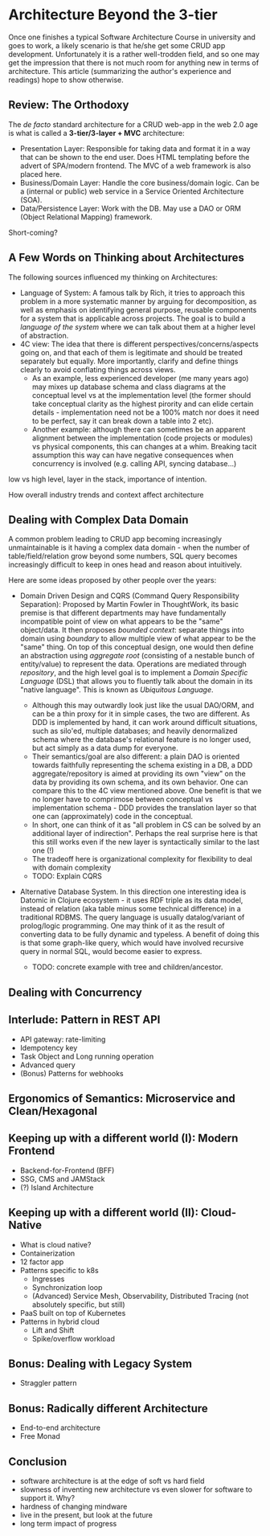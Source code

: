 # Architecture Beyond the 3-tier

Once one finishes a typical Software Architecture Course in university and goes to work, a likely scenario is that he/she get some CRUD app development. Unfortunately it is a rather well-trodden field, and so one may get the impression that there is not much room for anything new in terms of architecture. This article (summarizing the author's experience and readings) hope to show otherwise.

## Review: The Orthodoxy

The *de facto* standard architecture for a CRUD web-app in the web 2.0 age is what is called a **3-tier/3-layer + MVC** architecture:

- Presentation Layer: Responsible for taking data and format it in a way that can be shown to the end user. Does HTML templating before the advert of SPA/modern frontend. The MVC of a web framework is also placed here.
- Business/Domain Layer: Handle the core business/domain logic. Can be a (internal or public) web service in a Service Oriented Architecture (SOA).
- Data/Persistence Layer: Work with the DB. May use a DAO or ORM (Object Relational Mapping) framework.


Short-coming?

## A Few Words on Thinking about Architectures

The following sources influenced my thinking on Architectures:

- Language of System: A famous talk by Rich, it tries to approach this problem in a more systematic manner by arguing for decomposition, as well as emphasis on identifying general purpose, reusable components for a system that is applicable across projects. The goal is to build a *language of the system* where we can talk about them at a higher level of abstraction.
- 4C view: The idea that there is different perspectives/concerns/aspects going on, and that each of them is legitimate and should be treated separately but equally. More importantly, clarify and define things clearly to avoid conflating things across views.
  - As an example, less experienced developer (me many years ago) may mixes up database schema and class diagrams at the conceptual level vs at the implementation level (the former should take conceptual clarity as the highest pirority and can elide certain details - implementation need not be a 100% match nor does it need to be perfect, say it can break down a table into 2 etc).
  - Another example: although there can sometimes be an apparent alignment between the implementation (code projects or modules) vs physical components, this can changes at a whim. Breaking tacit assumption this way can have negative consequences when concurrency is involved (e.g. calling API, syncing database...)

low vs high level, layer in the stack, importance of intention.

How overall industry trends and context affect architecture


## Dealing with Complex Data Domain

A common problem leading to CRUD app becoming increasingly unmaintainable is it having a complex data domain - when the number of table/field/relation grow beyond some numbers, SQL query becomes increasingly difficult to keep in ones head and reason about intuitively.

Here are some ideas proposed by other people over the years:

- Domain Driven Design and CQRS (Command Query Responsibility Separation): Proposed by Martin Fowler in ThoughtWork, its basic premise is that different departments may have fundamentally incompatible point of view on what appears to be the "same" object/data. It then proposes *bounded context*: separate things into domain using *boundary* to allow multiple view of what appear to be the "same" thing. On top of this conceptual design, one would then define an abstraction using *aggregate root* (consisting of a nestable bunch of entity/value) to represent the data. Operations are mediated through *repository*, and the high level goal is to implement a *Domain Specific Language* (DSL) that allows you to fluently talk about the domain in its "native language". This is known as *Ubiquitous Language*.
  - Although this may outwardly look just like the usual DAO/ORM, and can be a thin proxy for it in simple cases, the two are different. As DDD is implemented by hand, it can work around difficult situations, such as silo'ed, multiple databases; and heavily denormalized schema where the database's relational feature is no longer used, but act simply as a data dump for everyone.
  - Their semantics/goal are also different: a plain DAO is oriented towards faithfully representing the schema existing in a DB, a DDD aggregate/repository is aimed at providing its own "view" on the data by providing its own schema, and its own behavior. One can compare this to the 4C view mentioned above. One benefit is that we no longer have to comprimose between conceptual vs implementation schema - DDD provides the translation layer so that one can (approximately) code in the conceptual.
  - In short, one can think of it as "all problem in CS can be solved by an additional layer of indirection". Perhaps the real surprise here is that this still works even if the new layer is syntactically similar to the last one (!)
  - The tradeoff here is organizational complexity for flexibility to deal with domain complexity
  - TODO: Explain CQRS


- Alternative Database System. In this direction one interesting idea is Datomic in Clojure ecosystem - it uses RDF triple as its data model, instead of relation (aka table minus some technical difference) in a traditional RDBMS. The query language is usually datalog/variant of prolog/logic programming. One may think of it as the result of converting data to be fully dynamic and typeless. A benefit of doing this is that some graph-like query, which would have involved recursive query in normal SQL, would become easier to express.
  - TODO: concrete example with tree and children/ancestor.


## Dealing with Concurrency


## Interlude: Pattern in REST API

- API gateway: rate-limiting
- Idempotency key
- Task Object and Long running operation
- Advanced query
- (Bonus) Patterns for webhooks

## Ergonomics of Semantics: Microservice and Clean/Hexagonal


## Keeping up with a different world (I): Modern Frontend

- Backend-for-Frontend (BFF)
- SSG, CMS and JAMStack
- (?) Island Architecture

## Keeping up with a different world (II): Cloud-Native

- What is cloud native?
- Containerization
- 12 factor app
- Patterns specific to k8s
  - Ingresses
  - Synchronization loop
  - (Advanced) Service Mesh, Observability, Distributed Tracing (not absolutely specific, but still)
- PaaS built on top of Kubernetes
- Patterns in hybrid cloud
  - Lift and Shift
  - Spike/overflow workload

## Bonus: Dealing with Legacy System

- Straggler pattern

## Bonus: Radically different Architecture

- End-to-end architecture
- Free Monad

## Conclusion

- software architecture is at the edge of soft vs hard field
- slowness of inventing new architecture vs even slower for software to support it. Why?
- hardness of changing mindware
- live in the present, but look at the future
- long term impact of progress

